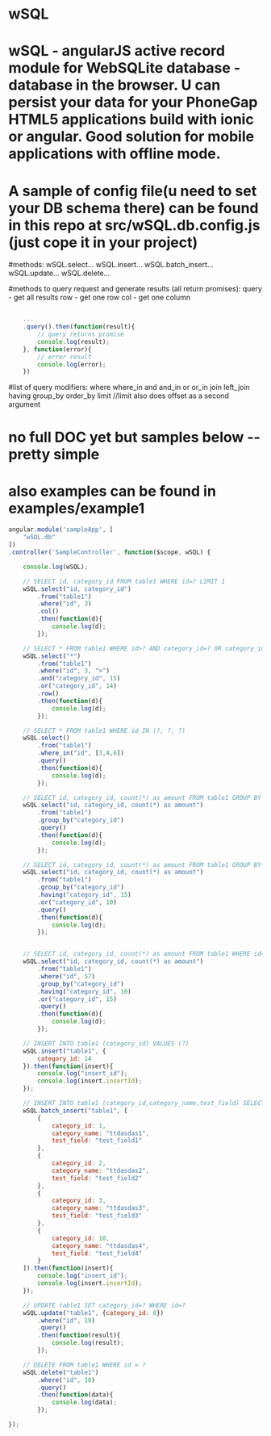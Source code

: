 # wSQL
# wSQL - angularJS active record module for WebSQLite database - database in the browser. U can persist your data for your PhoneGap HTML5 applications build with ionic or angular. Good solution for mobile applications with offline mode.
# A sample of config file(u need to set your DB schema there) can be found in this repo at src/wSQL.db.config.js (just cope it in your project)

#methods:
wSQL.select...
wSQL.insert...
wSQL.batch_insert...
wSQL.update...
wSQL.delete...

#methods to query request and generate results (all return promises):
query - get all results
row   - get one row
col   - get one column
```javascript

    ...
    .query().then(function(result){
        // query returns promise
        console.log(result);
    }, function(error){
        // error result
        console.log(error);
    })

```

#list of query modifiers:
where
where_in
and
and_in
or
or_in
join
left_join
having
group_by
order_by
limit //limit also does offset as a second argument


# no full DOC yet but samples below -- pretty simple
# also examples can be found in examples/example1

```javascript
angular.module('sampleApp', [
    "wSQL.db"
])
.controller('SampleController', function($scope, wSQL) {

    console.log(wSQL);

    // SELECT id, category_id FROM table1 WHERE id=? LIMIT 1
    wSQL.select("id, category_id")
        .from("table1")
        .where("id", 3)
        .col()
        .then(function(d){
            console.log(d);
        });

    // SELECT * FROM table1 WHERE id>? AND category_id=? OR category_id=? LIMIT 1
    wSQL.select("*")
        .from("table1")
        .where("id", 3, ">")
        .and("category_id", 15)
        .or("category_id", 14)
        .row()
        .then(function(d){
            console.log(d);
        });

    // SELECT * FROM table1 WHERE id IN (?, ?, ?)
    wSQL.select()
        .from("table1")
        .where_in("id", [3,4,6])
        .query()
        .then(function(d){
            console.log(d);
        });

    // SELECT id, category_id, count(*) as amount FROM table1 GROUP BY category_id
    wSQL.select("id, category_id, count(*) as amount")
        .from("table1")
        .group_by("category_id")
        .query()
        .then(function(d){
            console.log(d);
        });

    // SELECT id, category_id, count(*) as amount FROM table1 GROUP BY category_id HAVING category_id=? OR category_id=?
    wSQL.select("id, category_id, count(*) as amount")
        .from("table1")
        .group_by("category_id")
        .having("category_id", 15)
        .or("category_id", 10)
        .query()
        .then(function(d){
            console.log(d);
        });


    // SELECT id, category_id, count(*) as amount FROM table1 WHERE id=57 GROUP BY category_id HAVING category_id=10
    wSQL.select("id, category_id, count(*) as amount")
        .from("table1")
        .where("id", 57)
        .group_by("category_id")
        .having("category_id", 10)
        .or("category_id", 15)
        .query()
        .then(function(d){
            console.log(d);
        });

    // INSERT INTO table1 (category_id) VALUES (?)
    wSQL.insert("table1", {
        category_id: 14
    }).then(function(insert){
        console.log("insert_id");
        console.log(insert.insertId);
    });

    // INSERT INTO table1 (category_id,category_name,test_field) SELECT ? as category_id,? as category_name,? as test_field UNION SELECT ?,?,? UNION SELECT ?,?,? UNION SELECT ?,?,?
    wSQL.batch_insert("table1", [
        {
            category_id: 1,
            category_name: "ttdasdas1",
            test_field: "test_field1"
        },
        {
            category_id: 2,
            category_name: "ttdasdas2",
            test_field: "test_field2"
        },
        {
            category_id: 3,
            category_name: "ttdasdas3",
            test_field: "test_field3"
        },
        {
            category_id: 10,
            category_name: "ttdasdas4",
            test_field: "test_field4"
        }
    ]).then(function(insert){
        console.log("insert_id");
        console.log(insert.insertId);
    });

    // UPDATE table1 SET category_id=? WHERE id=?
    wSQL.update("table1", {category_id: 6})
        .where("id", 19)
        .query()
        .then(function(result){
            console.log(result);
        });

    // DELETE FROM table1 WHERE id = ?
    wSQL.delete("table1")
        .where("id", 18)
        .query()
        .then(function(data){
            console.log(data);
        });

});

```